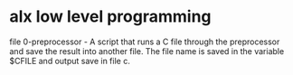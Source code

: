 # alx low level programming 
file 0-preprocessor - A script that runs a C file through the preprocessor and save the result into another file. The file name is saved in the variable $CFILE and output save in file c.
